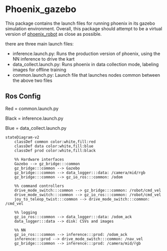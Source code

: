 # Phoenix_gazebo

This package contains the launch files for running phoenix in its gazebo simulation environment. Overall, this package
should attempt to be a virtual version of [phoenix_robot](phoenix_robot.md) as close as possible.

there are three main launch files:
- inference.launch.py: Runs the production version of phoenix, using the NN inference to drive the kart
- data_collect.launch.py: Runs phoenix in data collection mode, labeling images for offline training
- common.launch.py: Launch file that launches nodes common between the above two files

## Ros Config

Red = common.launch.py

Black = inference.launch.py

Blue = data_collect.launch.py

```mermaid
stateDiagram-v2
    classDef common color:white,fill:red
    classDef data color:white,fill:blue
    classDef prod color:white,fill:black

    %% Hardware interfaces
    Gazebo --> gz_bridge:::common
    gz_bridge:::common --> Gazebo
    gz_bridge:::common --> data_logger:::data: /camera/mid/rgb
    gz_bridge:::common --> gz_io_ros:::common: /odom
    
    %% command controllers
    drive_mode_switch:::common --> gz_bridge:::common: /robot/cmd_vel
    drive_mode_switch:::common --> gz_io_ros:::common: /robot/cmd_vel
    joy_to_teleop_twist:::common --> drive_mode_switch:::common: /cmd_vel

    %% logging
    gz_io_ros:::common --> data_logger:::data: /odom_ack
    data_logger:::data --> disk: CSVs and images

    %% NN
    gz_io_ros:::common --> inference:::prod: /odom_ack
    inference:::prod --> drive_mode_switch:::common: /nav_vel
    gz_bridge:::common --> inference:::prod: /camera/mid/rgb

```